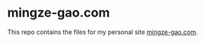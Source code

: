 # mingze-gao.com
 
This repo contains the files for my personal site [mingze-gao.com](mingze-gao.com).